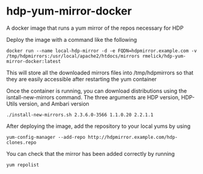 # hdp-yum-mirror-docker
A docker image that runs a yum mirror of the repos necessary for HDP

Deploy the image with a command like the following
```
docker run --name local-hdp-mirror -d -e FQDN=hdpmirror.example.com -v /tmp/hdpmirrors:/usr/local/apache2/htdocs/mirrors rmelick/hdp-yum-mirror-docker:latest
```
This will store all the downloaded mirrors files into /tmp/hdpmirrors so that they are easily accessible after restarting
the yum container

Once the container is running, you can download distributions using the isntall-new-mirrors command.
The three arguments are HDP version, HDP-Utils version, and Ambari version
```
./install-new-mirrors.sh 2.3.6.0-3566 1.1.0.20 2.2.1.1
```

After deploying the image, add the repository to your local yums by using
```
yum-config-manager --add-repo http://hdpmirror.example.com/hdp-clones.repo
```

You can check that the mirror has been added correctly by running
```
yum repolist
```